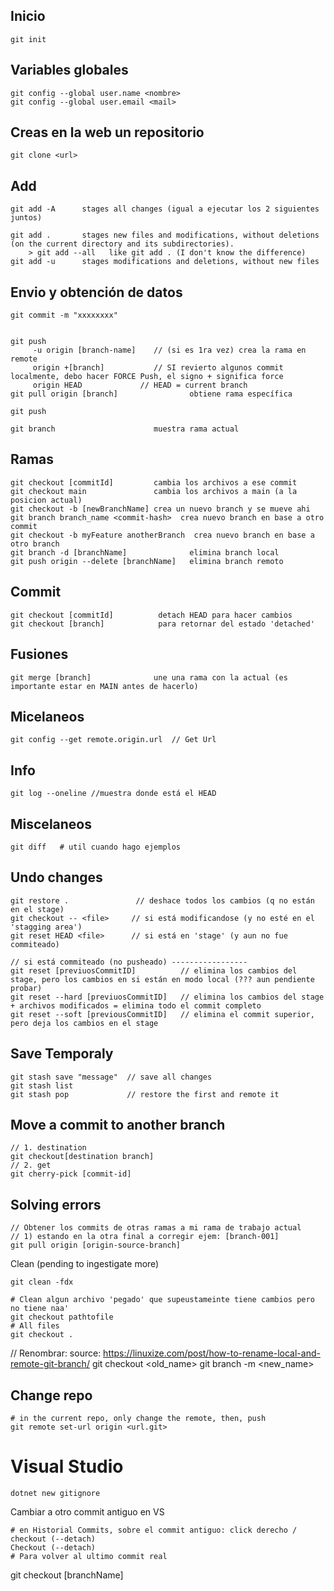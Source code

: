 ## Inicio
```
git init 
```
## Variables globales
```
git config --global user.name <nombre>
git config --global user.email <mail>
```

## Creas en la web un repositorio
```
git clone <url>
```

##  Add
```
git add -A      stages all changes (igual a ejecutar los 2 siguientes juntos)

git add .       stages new files and modifications, without deletions (on the current directory and its subdirectories).
    > git add --all   like git add . (I don't know the difference)
git add -u      stages modifications and deletions, without new files

```

## Envio y obtención de datos
```
git commit -m "xxxxxxxx"


git push
     -u origin [branch-name]    // (si es 1ra vez) crea la rama en remote
     origin +[branch]           // SI revierto algunos commit localmente, debo hacer FORCE Push, el signo + significa force
     origin HEAD             // HEAD = current branch
git pull origin [branch]                obtiene rama específica

git push 

git branch		                muestra rama actual
```

## Ramas
```
git checkout [commitId]         cambia los archivos a ese commit
git checkout main               cambia los archivos a main (a la posicion actual)
git checkout -b [newBranchName] crea un nuevo branch y se mueve ahi
git branch branch_name <commit-hash>  crea nuevo branch en base a otro commit
git checkout -b myFeature anotherBranch  crea nuevo branch en base a otro branch
git branch -d [branchName]              elimina branch local
git push origin --delete [branchName]   elimina branch remoto

```
## Commit 
```
git checkout [commitId]          detach HEAD para hacer cambios
git checkout [branch]            para retornar del estado 'detached'

```

## Fusiones
```
git merge [branch]              une una rama con la actual (es importante estar en MAIN antes de hacerlo)
```

## Micelaneos
```
git config --get remote.origin.url  // Get Url
```


## Info
```
git log --oneline //muestra donde está el HEAD
```

## Miscelaneos
```
git diff   # util cuando hago ejemplos
```
## Undo changes
```
git restore .               // deshace todos los cambios (q no están en el stage)
git checkout -- <file>     // si está modificandose (y no esté en el 'stagging area')
git reset HEAD <file>      // si está en 'stage' (y aun no fue commiteado)

// si está commiteado (no pusheado) -----------------
git reset [previuosCommitID]          // elimina los cambios del stage, pero los cambios en si están en modo local (??? aun pendiente probar)
git reset --hard [previuosCommitID]   // elimina los cambios del stage + archivos modificados = elimina todo el commit completo
git reset --soft [previousCommitID]   // elimina el commit superior, pero deja los cambios en el stage

```

## Save Temporaly
```
git stash save "message"  // save all changes
git stash list
git stash pop             // restore the first and remote it
```

## Move a commit to another branch
```
// 1. destination
git checkout[destination branch]
// 2. get
git cherry-pick [commit-id]
```
## Solving errors
```
// Obtener los commits de otras ramas a mi rama de trabajo actual
// 1) estando en la otra final a corregir ejem: [branch-001]
git pull origin [origin-source-branch] 
```
Clean (pending to ingestigate more)
```
git clean -fdx

# Clean algun archivo 'pegado' que supeustameinte tiene cambios pero no tiene naa'
git checkout pathtofile
# All files
git checkout .
```

// Renombrar: source: https://linuxize.com/post/how-to-rename-local-and-remote-git-branch/
git checkout <old_name>
git branch -m <new_name>

## Change repo
```
# in the current repo, only change the remote, then, push
git remote set-url origin <url.git>
```

# Visual Studio

```
dotnet new gitignore
```
Cambiar a otro commit antiguo en VS
```
# en Historial Commits, sobre el commit antiguo: click derecho / checkout (--detach)
Checkout (--detach)
# Para volver al ultimo commit real
```
git checkout [branchName]
```